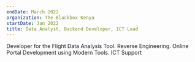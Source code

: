 ```yaml
---
endDate: March 2022
organization: The Blackbox Kenya
startDate: Jan 2022
title: Data Analyst, Backend Developer, ICT Lead
---
```


Developer for the Flight Data Analysis Tool.
Reverse Engineering.
Online Portal Development using Modern Tools.
ICT Support
